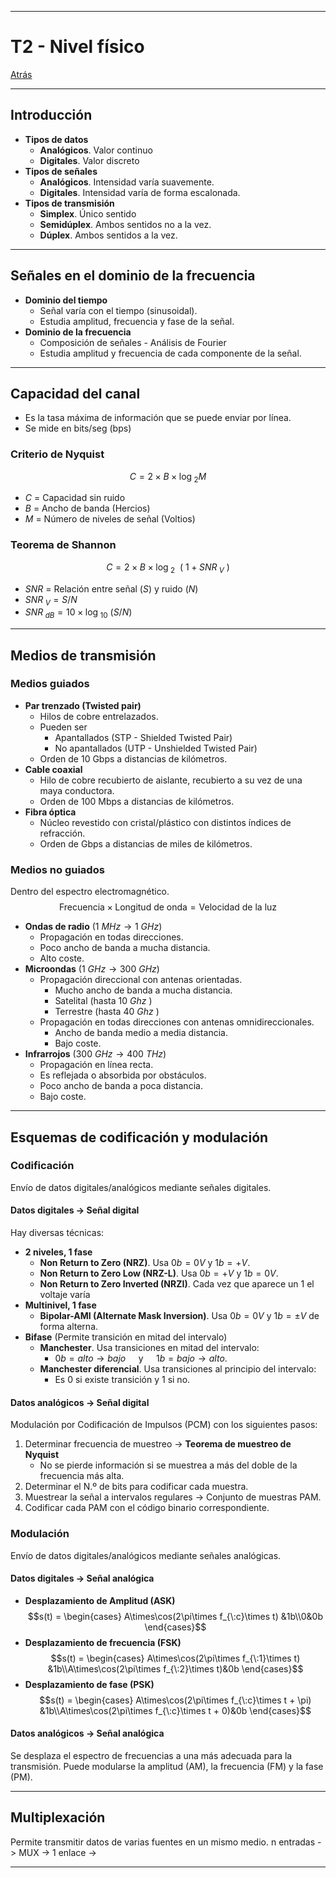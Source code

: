 
---
# T2 - Nivel físico

[Atrás](../README.md)

---
## Introducción

- **Tipos de datos**
	- **Analógicos**. Valor continuo
	- **Digitales**. Valor discreto
- **Tipos de señales**
	- **Analógicos**. Intensidad varía suavemente.
	- **Digitales**.  Intensidad varía de forma escalonada.
- **Tipos de transmisión**
	- **Simplex**. Único sentido
	- **Semidúplex**. Ambos sentidos no a la vez.
	- **Dúplex**. Ambos sentidos a la vez.

---
## Señales en el dominio de la frecuencia

- **Dominio del tiempo**
	- Señal varía con el tiempo (sinusoidal).
	- Estudia amplitud, frecuencia y fase de la señal.
- **Dominio de la frecuencia**
	- Composición de señales - Análisis de Fourier
	- Estudia amplitud y frecuencia de cada componente de la señal.

---
## Capacidad del canal

- Es la tasa máxima de información que se puede enviar por línea.
- Se mide en bits/seg (bps)
### Criterio de Nyquist
$$C = 2\times B\times \log_{\:2} M$$
- $C$ = Capacidad sin ruido
- $B$ = Ancho de banda (Hercios)
- $M$ = Número de niveles de señal (Voltios)
### Teorema de Shannon
$$C = 2\times B\times \log_{\:2}\:\:(\:1 + SNR_{\:V}\:)$$
- $SNR$ = Relación entre señal ($S$) y ruido ($N$)
- $SNR_{\:V} = S/N$ 
- $SNR_{\:dB} = 10\times\log_{\:10}\:(S/N)$


---
## Medios de transmisión
### Medios guiados
- **Par trenzado (Twisted pair)**
	- Hilos de cobre entrelazados.
	- Pueden ser
		- Apantallados (STP - Shielded Twisted Pair)
		- No apantallados (UTP - Unshielded Twisted Pair)
	- Orden de 10 Gbps a distancias de kilómetros.
- **Cable coaxial**
	- Hilo de cobre recubierto de aislante, recubierto a su vez de una maya conductora.
	- Orden de 100 Mbps a distancias de kilómetros.
- **Fibra óptica**
	- Núcleo revestido con cristal/plástico con distintos índices de refracción.
	- Orden de Gbps a distancias de miles de kilómetros.
### Medios no guiados
Dentro del espectro electromagnético.
$$\text{Frecuencia} \times \text{Longitud de onda} = \text{Velocidad de la luz}$$
- **Ondas de radio** ($1\:MHz \to 1\:GHz$)
	- Propagación en todas direcciones.
	- Poco ancho de banda a mucha distancia.
	- Alto coste.
- **Microondas** ($1\:GHz \to 300\:GHz$)
	- Propagación direccional con antenas orientadas.
		- Mucho ancho de banda a mucha distancia.
		- Satelital (hasta $10\:Ghz$ )
		- Terrestre (hasta $40\:Ghz$ )
	- Propagación en todas direcciones con antenas omnidireccionales.
		- Ancho de banda medio a media distancia.
		- Bajo coste.
- **Infrarrojos** ($300\:GHz \to 400\:THz$)
	- Propagación en línea recta.
	- Es reflejada o absorbida por obstáculos.
	- Poco ancho de banda a poca distancia.
	- Bajo coste.

---
## Esquemas de codificación y modulación
### Codificación
Envío de datos digitales/analógicos mediante señales digitales.
#### Datos digitales -> Señal digital
Hay diversas técnicas:
- **2 niveles, 1 fase**
	- **Non Return to Zero (NRZ)**. Usa $0b = 0V$ y $1b = +V$.
	- **Non Return to Zero Low (NRZ-L)**. Usa $0b = +V$ y $1b = 0V$.
	- **Non Return to Zero Inverted (NRZI)**. Cada vez que aparece un 1 el voltaje varía
- **Multinivel, 1 fase**
	- **Bipolar-AMI (Alternate Mask Inversion)**. Usa $0b = 0V$ y $1b = \pm V$ de forma alterna.
- **Bifase** (Permite transición en mitad del intervalo)
	- **Manchester**. Usa transiciones en mitad del intervalo:
		- $0b = alto \to bajo\quad$ y $\quad1b = bajo \to alto$.
	- **Manchester diferencial**.  Usa transiciones al principio del intervalo:
		- Es $0$ si existe transición y $1$ si no.
#### Datos analógicos -> Señal digital
Modulación por Codificación de Impulsos (PCM) con los siguientes pasos:
1. Determinar frecuencia de muestreo -> **Teorema de muestreo de Nyquist**
	- No se pierde información si se muestrea a más del doble de la frecuencia más alta.
2. Determinar el N.º de bits para codificar cada muestra.
3. Muestrear la señal a intervalos regulares -> Conjunto de muestras PAM.
4. Codificar cada PAM con el código binario correspondiente.
### Modulación
Envío de datos digitales/analógicos mediante señales analógicas.
#### Datos digitales -> Señal analógica
- **Desplazamiento de Amplitud (ASK)**
	$$s(t) = \begin{cases} A\times\cos(2\pi\times f_{\:c}\times t) &1b\\0&0b
\end{cases}$$
- **Desplazamiento de frecuencia (FSK)**
	$$s(t) = \begin{cases} A\times\cos(2\pi\times f_{\:1}\times t) &1b\\A\times\cos(2\pi\times f_{\:2}\times t)&0b
\end{cases}$$
- **Desplazamiento de fase (PSK)**
	$$s(t) = \begin{cases} A\times\cos(2\pi\times f_{\:c}\times t + \pi) &1b\\A\times\cos(2\pi\times f_{\:c}\times t + 0)&0b
\end{cases}$$
#### Datos analógicos -> Señal analógica
Se desplaza el espectro de frecuencias a una más adecuada para la transmisión.
Puede modularse la amplitud (AM), la frecuencia (FM)  y la fase (PM).

---
## Multiplexación
Permite transmitir datos de varias fuentes en un mismo medio.
n entradas -> MUX -> 1 enlace -> 

---